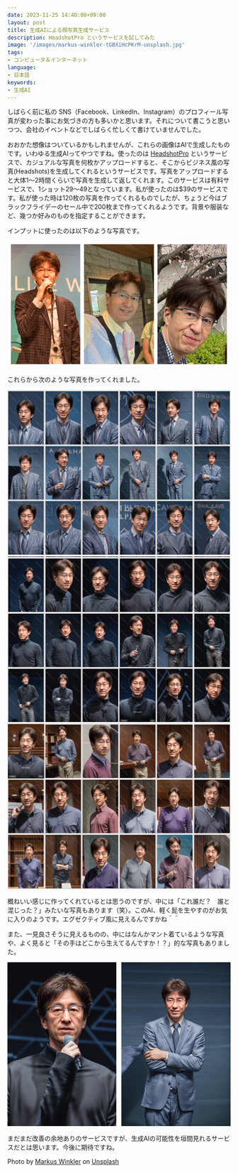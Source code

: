 ```yaml
---
date: 2023-11-25 14:40:00+09:00
layout: post
title: 生成AIによる顔写真生成サービス
description: HeadshotPro というサービスを試してみた
image: '/images/markus-winkler-tGBXiHcPKrM-unsplash.jpg'
tags:
- コンピュータ＆インターネット
language:
- 日本語
keywords:
- 生成AI
---
```


しばらく前に私の SNS（Facebook、LinkedIn、Instagram）のプロフィール写真が変わった事にお気づきの方も多いかと思います。それについて書こうと思いつつ、会社のイベントなどでしばらく忙しくて書けていませんでした。

おおかた想像はついているかもしれませんが、これらの画像はAIで生成したものです。いわゆる生成AIってやつですね。使ったのは [HeadshotPro](https://www.headshotpro.com/) というサービスで、カジュアルな写真を何枚かアップロードすると、そこからビジネス風の写真(Headshots)を生成してくれるというサービスです。写真をアップロードすると大体1〜2時間くらいで写真を生成して返してくれます。このサービスは有料サービスで、1ショット$29〜$49となっています。私が使ったのは$39のサービスです。私が使った時は120枚の写真を作ってくれるものでしたが、ちょうど今はブラックフライデーのセール中で200枚まで作ってくれるようです。背景や服装など、幾つか好みのものを指定することができます。

インプットに使ったのは以下のような写真です。

![入力写真1](/images/HeadshotPro-Inputs.png)

これらから次のような写真を作ってくれました。

![出力写真1](/images/HeadshotPro-1.png)
![出力写真2](/images/HeadshotPro-2.png)
![出力写真3](/images/HeadshotPro-3.png)

概ねいい感じに作ってくれているとは思うのですが、中には「これ誰だ？　誰と混じった？」みたいな写真もあります（笑）。このAI、軽く髭を生やすのがお気に入りのようです。エグゼクティブ風に見えるんですかね＾＾

また、一見良さそうに見えるものの、中にはなんかマント着ているような写真や、よく見ると「その手はどこから生えてるんですか！？」的な写真もありました。

![出力写真4](/images/HeadshotPro-4.png)

まだまだ改善の余地ありのサービスですが、生成AIの可能性を垣間見れるサービスだとは思います。今後に期待ですね。

Photo by <a href="https://unsplash.com/@markuswinkler?utm_content=creditCopyText&utm_medium=referral&utm_source=unsplash">Markus Winkler</a> on <a href="https://unsplash.com/photos/white-and-black-typewriter-with-white-printer-paper-tGBXiHcPKrM?utm_content=creditCopyText&utm_medium=referral&utm_source=unsplash">Unsplash</a>